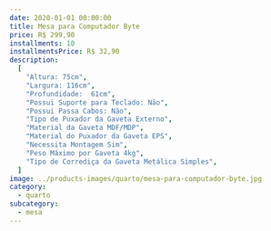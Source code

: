 ```yaml
---
date: 2020-01-01 00:00:00
title: Mesa para Computador Byte
price: R$ 299,90
installments: 10
installmentsPrice: R$ 32,90
description:
  [
    "Altura: 75cm",
    "Largura: 116cm",
    "Profundidade:	61cm",
    "Possui Suporte para Teclado: Não",
    "Possui Passa Cabos: Não",
    "Tipo de Puxador da Gaveta Externo",
    "Material da Gaveta	MDF/MDP",
    "Material do Puxador da Gaveta EPS",
    "Necessita Montagem	Sim",
    "Peso Máximo por Gaveta	4kg",
    "Tipo de Corrediça da Gaveta Metálica Simples",
  ]
image: ../products-images/quarto/mesa-para-computador-byte.jpg
category:
  - quarto
subcategory:
  - mesa
---
```

